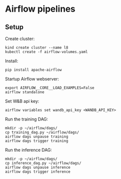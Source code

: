 # Airflow pipelines

## Setup

Create cluster:
```shell
kind create cluster --name l8
kubectl create -f airflow-volumes.yaml
```
Install:
```shell
pip install apache-airflow
```

Startup Airflow webserver:
```shell
export AIRFLOW__CORE__LOAD_EXAMPLES=False
airflow standalone
```

Set W&B api key:
```shell
airflow variables set wandb_api_key <WANDB_API_KEY>
```

Run the training DAG:
```shell
mkdir -p ~/airflow/dags/
cp training_dag.py ~/airflow/dags/
airflow dags unpause training
airflow dags trigger training
```

Run the inference DAG:
```shell
mkdir -p ~/airflow/dags/
cp inference_dag.py ~/airflow/dags/
airflow dags unpause inference
airflow dags trigger inference
```

